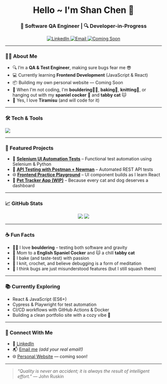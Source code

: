 <h1 align="center">Hello ~ I'm Shan Chen 🍰</h1>
<h3 align="center">💼 Software QA Engineer | 🔍 Developer-in-Progress</h3>

<p align="center">
  <a href="https://www.linkedin.com/in/shanchencs/">
    <img src="https://img.shields.io/badge/LinkedIn-blue?style=flat&logo=linkedin" alt="LinkedIn">
  </a>
  <a href="shanchenjoy@gmail.com">
    <img src="https://img.shields.io/badge/Email-D14836?style=flat&logo=gmail&logoColor=white" alt="Email">
  </a>
  <a href="https://yourwebsite.com">
    <img src="https://img.shields.io/badge/Personal Site(Coming soon)-ff69b4?style=flat" alt="Coming Soon">
  </a>
</p>

---

### 👩‍💻 About Me

- 🔍 I’m a **QA & Test Engineer**, making sure bugs fear me 😎  
- 💻 Currently learning **Frontend Development** (JavaScript & React)  
- 📦 Building my own personal website — Coming Soon  
- 🔦 When I'm not coding, I'm **bouldering🧗‍♀️**, **baking🎂**, **knitting🧶**, or hanging out with my **spaniel cocker** 🐶 and **tabby cat** 🐱  
- 🍰 Yes, I love **Tiramisu** (and will code for it)

---

### 🛠️ Tech & Tools

<p>
  <img src="https://skillicons.dev/icons?i=python,selenium,js,html,css,react,postman,java,git,github,vscode,python" />
</p>

---

### 🧪 Featured Projects

- 🧰 [**Selenium UI Automation Tests**](https://github.com/ShanTiramisu/selenium-ui-tests) – Functional test automation using Selenium & Python  
- 🔌 [**API Testing with Postman + Newman**](https://github.com/ShanTiramisu/api-testing) – Automated REST API tests  
- 🌐 [**Frontend Practice Playground**](https://github.com/ShanTiramisu/frontend-practice) – UI component builds as I learn React  
- 🐾 [**Pet Tracker App (WIP)**](https://github.com/ShanTiramisu/pet-tracker) – Because every cat and dog deserves a dashboard

---

### 📈 GitHub Stats

<p align="center">
  <img src="https://github-readme-stats.vercel.app/api?username=ShanTiramisu&show_icons=true&theme=rose_pine" />
  <img src="https://github-readme-streak-stats.herokuapp.com/?user=ShanTiramisu&theme=rose_pine" />
</p>

---

### ☕ Fun Facts

- 🧗‍♀️ I love **bouldering** – testing both software and gravity  
- 🐶 Mom to a **English Spaniel Cocker** and 🐱 a chill **tabby cat**  
- 🧁 I bake (and taste-test) with passion  
- 🧶 I knit, crochet, and believe debugging is a form of meditation  
- 🐛 I think bugs are just misunderstood features (but I still squash them)

---

### 📚 Currently Exploring

- React & JavaScript (ES6+)
- Cypress & Playwright for test automation
- CI/CD workflows with GitHub Actions & Docker
- Building a clean portfolio site with a cozy vibe 🌼

---

### 💬 Connect With Me

- 💼 [LinkedIn](https://www.linkedin.com/in/shanchencs/)  
- 📬 [Email me](mailto:youremail@example.com) *(add your real email!)*  
- 🌐 [Personal Website](https://yourwebsite.com) — coming soon!

---

 > *“Quality is never an accident; it is always the result of intelligent effort.”* — John Ruskin
